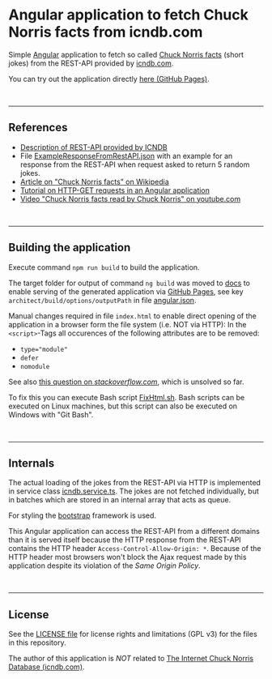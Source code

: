 # Angular application to fetch Chuck Norris facts from icndb.com #

Simple [Angular](https://angular.io) application to fetch so called [Chuck Norris facts](https://en.wikipedia.org/wiki/Chuck_Norris_facts) (short jokes)
from the REST-API provided by [icndb.com](http://www.icndb.com/).

You can try out the application directly [here (GitHub Pages)](https://mdecker-mobilecomputing.github.io/Angular_ChuckNorrisFacts/).

<br>

----
## References ##

* [Description of REST-API provided by ICNDB](http://www.icndb.com/api/)
* File [ExampleResponseFromRestAPI.json](./ExampleResponseFromRestAPI.json) with an example for an response from the
  REST-API when request asked to return 5 random jokes.
* [Article on "Chuck Norris facts" on Wikipedia](https://en.wikipedia.org/wiki/Chuck_Norris_facts)
* [Tutorial on HTTP-GET requests in an Angular application](https://www.ahmedbouchefra.com/angular/angular-9-8-example-import-httpclientmodule-and-send-http-ajax-requests/)
* [Video "Chuck Norris facts read by Chuck Norris" on youtube.com](https://www.youtube.com/watch?v=kQmPMZeN7JQ)

<br>

----
## Building the application ##

Execute command `npm run build` to build the application.

The target folder for output of command `ng build` was moved to [docs](docs/) to enable serving of the generated application via [GitHub Pages](https://pages.github.com/), see key `architect/build/options/outputPath` in file [angular.json](angular.json).

Manual changes required in file `index.html` to enable direct opening of the application in a browser form the file system (i.e. NOT via HTTP): In the `<script>`-Tags all occurences of the following attributes are to be removed:
* `type="module"`
* `defer`
* `nomodule`

See also [this question on *stackoverflow.com*](https://stackoverflow.com/questions/58587692/how-to-remove-defer-nomodule-from-the-index-html-on-angular-build), which is unsolved so far.

To fix this you can execute Bash script [FixHtml.sh](./FixHtml.sh).
Bash scripts can be executed on Linux machines, but this script can also be executed on Windows with "Git Bash".

<br>

----
## Internals ##

The actual loading of the jokes from the REST-API via HTTP is implemented in service class [icndb.service.ts](src/app/icndb.service.ts).
The jokes are not fetched individually, but in batches which are stored in an internal array that acts as queue.

For styling the [bootstrap](https://getbootstrap.com) framework is used.

This Angular application can access the REST-API from a different domains than it is served itself because the
HTTP response from the REST-API contains the HTTP header `Access-Control-Allow-Origin: *`.
Because of the HTTP header most browsers won't block the Ajax request made by this application despite its
violation of the *Same Origin Policy*.

<br>

----
## License ##

See the [LICENSE file](LICENSE.md) for license rights and limitations (GPL v3) for the files in this repository.

The author of this application is *NOT* related to [The Internet Chuck Norris Database (icndb.com)](http://www.icndb.com/).
